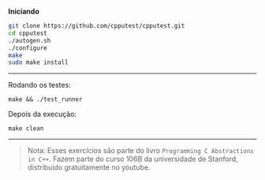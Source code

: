 **Iniciando**

```bash
git clone https://github.com/cpputest/cpputest.git
cd cpputest
./autogen.sh
./configure
make
sudo make install
```
---

Rodando os testes:

`make && ./test_runner`

Depois da execução:

`make clean`

---

> Nota: Esses exercícios são parte do livro `Programming C Abstractions in C++`. Fazem parte do curso 106B da universidade de Stanford,
        distribuido gratuitamente no youtube.

